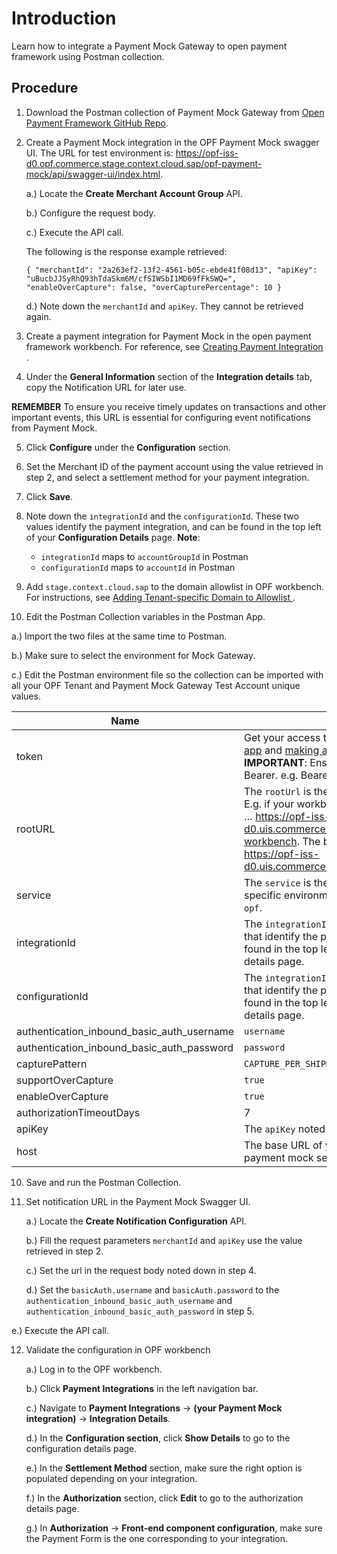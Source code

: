 # Introduction
Learn how to integrate a Payment Mock Gateway to open payment framework using Postman collection.

## Procedure
1.	Download the Postman collection of Payment Mock Gateway from [Open Payment Framework GitHub Repo](https://github.com/opf-postman/commerce-cloud-open-payment-integration/tree/main/postman/paymentmock/Full%20Page).
   
2.	Create a Payment Mock integration in the OPF Payment Mock swagger UI. The URL for test environment is: <https://opf-iss-d0.opf.commerce.stage.context.cloud.sap/opf-payment-mock/api/swagger-ui/index.html>. 
   
    a.) Locate the **Create Merchant Account Group** API.
   
    b.) Configure the request body.
   
    c.) Execute the API call.
  	
   	The following is the response example retrieved:
  	
  	``{
  "merchantId": "2a263ef2-13f2-4561-b05c-ebde41f08d13",
  "apiKey": "uBucbJJSyRhQ93hTdaSkm6M/cfSIWSbI1MD69fFkSWQ=",
  "enableOverCapture": false,
  "overCapturePercentage": 10
  }
``
  	
    d.) Note down the ``merchantId`` and ``apiKey``. They cannot be retrieved again.

3. Create a payment integration for Payment Mock in the open payment framework workbench. For reference, see [Creating Payment Integration
](https://help.sap.com/docs/SAP_COMMERCE_CLOUD_PUBLIC_CLOUD/0996ba68e5794b8ab51db8d25d4c9f8a/852d7d8437254529828351dbde217118.html?state=DRAFT).

4. Under the **General Information** section of the **Integration details** tab, copy the Notification URL for later use.

**REMEMBER**
To ensure you receive timely updates on transactions and other important events, this URL is essential for configuring event notifications from Payment Mock.

5. Click **Configure** under the **Configuration** section.

6. Set the Merchant ID of the payment account using the value retrieved in step 2, and select a settlement method for your payment integration.
7. Click **Save**.
8. Note down the ``integrationId`` and the ``configurationId``. These two values identify the payment integration, and can be found in the top left of your **Configuration Details** page.
   **Note**:
   * ``integrationId`` maps to ``accountGroupId`` in Postman
   * ``configurationId`` maps to ``accountId`` in Postman
10. Add ``stage.context.cloud.sap`` to the domain allowlist in OPF workbench. For instructions, see [Adding Tenant-specific Domain to Allowlist
](https://help.sap.com/docs/SAP_COMMERCE_CLOUD_PUBLIC_CLOUD/0996ba68e5794b8ab51db8d25d4c9f8a/a6836485b4494cfaad4033b4ee7a9c64.html?state=DRAFT).
11. Edit the Postman Collection variables in the Postman App.

   a.) Import the two files at the same time to Postman.

   b.) Make sure to select the environment for Mock Gateway.

   c.) Edit the Postman environment file so the collection can be imported with all your OPF Tenant and Payment Mock Gateway Test Account unique values.
   
| Name                                                                                 | Description                                                  
| ------------------------------------------------------------------------------------ | ------------------------------------------------------------------ |
| token                                                                                | Get your access token by [creating an external app](https://help.sap.com/docs/SAP_COMMERCE_CLOUD_PUBLIC_CLOUD/0996ba68e5794b8ab51db8d25d4c9f8a/d927d21974fe4b368e063f72733bf0fe.html?state=DRAFT) and [making authorized API calls](https://help.sap.com/docs/SAP_COMMERCE_CLOUD_PUBLIC_CLOUD/0996ba68e5794b8ab51db8d25d4c9f8a/40c792e66e2942209dc853a43533d78d.html?state=DRAFT). **IMPORTANT**: Ensure the value is prefixed with Bearer. e.g. Bearer {{token}}.  |                  
| rootURL                                                                              | The ``rootUrl`` is the ``BASE URL`` of your OPF tenant.  E.g. if your workbench/OPF cockpit url was this … https://opf-iss-d0.uis.commerce.stage.context.cloud.sap/opf-workbench. The base Url would be: https://opf-iss-d0.uis.commerce.stage.context.cloud.sap.| 
| service                                                                              | The ``service`` is the name of your OPF service in specific environment. This will usually just be ``opf``. |                 
| integrationId                                                                       | The ``integrationId`` and ``configurationId`` values that identify the payment integration can be found in the top left of your configuration details page.|                  
| configurationId                                                                     | The ``integrationId`` and ``configurationId`` values that identify the payment integration can be found in the top left of your configuration details page.|                                                                          
| authentication_inbound_basic_auth_username                                           | ``username``|                  
| authentication_inbound_basic_auth_password                                           | ``password``|                  
| capturePattern                                                                       | ``CAPTURE_PER_SHIPMENT``|                  
| supportOverCapture                                                                   | ``true``|                  
| enableOverCapture                                                                    | ``true``|                  
| authorizationTimeoutDays                                                             | 7   |                  
| apiKey                                                                               | The ``apiKey`` noted down in step 2.|                  
| host                                                                                 | The base URL of your tenant account in OPF payment mock service.|                  
              
10. Save and run the Postman Collection.
   
11. Set notification URL in the Payment Mock Swagger UI.
   
     a.) Locate the **Create Notification Configuration** API.
   
     b.) Fill the request parameters ``merchantId`` and ``apiKey`` use the value retrieved in step 2.
   
     c.) Set the url in the request body noted down in step 4.
   
     d.) Set the ``basicAuth.username`` and ``basicAuth.password`` to the ``authentication_inbound_basic_auth_username`` and ``authentication_inbound_basic_auth_password`` in step 5.
   
   e.) Execute the API call.

12. Validate the configuration in OPF workbench

     a.) Log in to the OPF workbench.
   
     b.) Click **Payment Integrations** in the left navigation bar.
   
     c.) Navigate to **Payment Integrations** -> **(your Payment Mock integration)** -> **Integration Details**.
   
     d.) In the **Configuration section**, click **Show Details** to go to the configuration details page.
   
     e.) In the **Settlement Method** section, make sure the right option is populated depending on your integration.
   
     f.) In the **Authorization** section, click **Edit** to go to the authorization details page.
   
     g.) In **Authorization** -> **Front-end component configuration**, make sure the Payment Form is the one corresponding to your integration.


      





